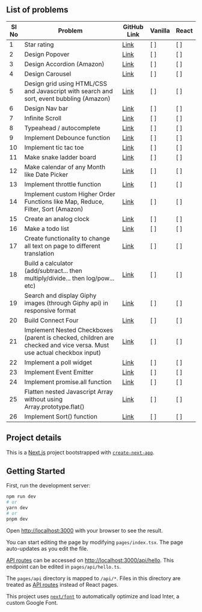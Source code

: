 ## List of problems

| Sl No | Problem                                                                                                              | GitHub Link | Vanilla | React |
| ----- | -------------------------------------------------------------------------------------------------------------------- | ----------- | ------- | ----- |
| 1     | Star rating                                                                                                          | [Link](#)   | [ ]     | [ ]   |
| 2     | Design Popover                                                                                                       | [Link](#)   | [ ]     | [ ]   |
| 3     | Design Accordion (Amazon)                                                                                            | [Link](#)   | [ ]     | [ ]   |
| 4     | Design Carousel                                                                                                      | [Link](#)   | [ ]     | [ ]   |
| 5     | Design grid using HTML/CSS and Javascript with search and sort, event bubbling (Amazon)                              | [Link](#)   | [ ]     | [ ]   |
| 6     | Design Nav bar                                                                                                       | [Link](#)   | [ ]     | [ ]   |
| 7     | Infinite Scroll                                                                                                      | [Link](#)   | [ ]     | [ ]   |
| 8     | Typeahead / autocomplete                                                                                             | [Link](#)   | [ ]     | [ ]   |
| 9     | Implement Debounce function                                                                                          | [Link](#)   | [ ]     | [ ]   |
| 10    | Implement tic tac toe                                                                                                | [Link](#)   | [ ]     | [ ]   |
| 11    | Make snake ladder board                                                                                              | [Link](#)   | [ ]     | [ ]   |
| 12    | Make calendar of any Month like Date Picker                                                                          | [Link](#)   | [ ]     | [ ]   |
| 13    | Implement throttle function                                                                                          | [Link](#)   | [ ]     | [ ]   |
| 14    | Implement custom Higher Order Functions like Map, Reduce, Filter, Sort (Amazon)                                      | [Link](#)   | [ ]     | [ ]   |
| 15    | Create an analog clock                                                                                               | [Link](#)   | [ ]     | [ ]   |
| 16    | Make a todo list                                                                                                     | [Link](#)   | [ ]     | [ ]   |
| 17    | Create functionality to change all text on page to different translation                                             | [Link](#)   | [ ]     | [ ]   |
| 18    | Build a calculator (add/subtract... then multiply/divide... then log/pow... etc)                                     | [Link](#)   | [ ]     | [ ]   |
| 19    | Search and display Giphy images (through Giphy api) in responsive format                                             | [Link](#)   | [ ]     | [ ]   |
| 20    | Build Connect Four                                                                                                   | [Link](#)   | [ ]     | [ ]   |
| 21    | Implement Nested Checkboxes (parent is checked, children are checked and vice versa. Must use actual checkbox input) | [Link](#)   | [ ]     | [ ]   |
| 22    | Implement a poll widget                                                                                              | [Link](#)   | [ ]     | [ ]   |
| 23    | Implement Event Emitter                                                                                              | [Link](#)   | [ ]     | [ ]   |
| 24    | Implement promise.all function                                                                                       | [Link](#)   | [ ]     | [ ]   |
| 25    | Flatten nested Javascript Array without using Array.prototype.flat()                                                 | [Link](#)   | [ ]     | [ ]   |
| 26    | Implement Sort() function                                                                                            | [Link](#)   | [ ]     | [ ]   |

## Project details

This is a [Next.js](https://nextjs.org/) project bootstrapped with [`create-next-app`](https://github.com/vercel/next.js/tree/canary/packages/create-next-app).

## Getting Started

First, run the development server:

```bash
npm run dev
# or
yarn dev
# or
pnpm dev
```

Open [http://localhost:3000](http://localhost:3000) with your browser to see the result.

You can start editing the page by modifying `pages/index.tsx`. The page auto-updates as you edit the file.

[API routes](https://nextjs.org/docs/api-routes/introduction) can be accessed on [http://localhost:3000/api/hello](http://localhost:3000/api/hello). This endpoint can be edited in `pages/api/hello.ts`.

The `pages/api` directory is mapped to `/api/*`. Files in this directory are treated as [API routes](https://nextjs.org/docs/api-routes/introduction) instead of React pages.

This project uses [`next/font`](https://nextjs.org/docs/basic-features/font-optimization) to automatically optimize and load Inter, a custom Google Font.
